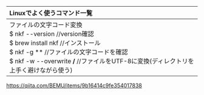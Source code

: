 | Linuxでよく使うコマンド一覧 |
|:--------------------------|
| ファイルの文字コード変換 <br> $ nkf --version     //version確認 <br> $ brew install nkf  //インストール <br> $ nkf -g **  //ファイルの文字コードを確認 <br> $ nkf -w --overwrite **/**  //ファイルをUTF-8に変換(ディレクトリを上手く避けながら使う) |

https://qiita.com/BEMU/items/9b16414c9fe354017838
